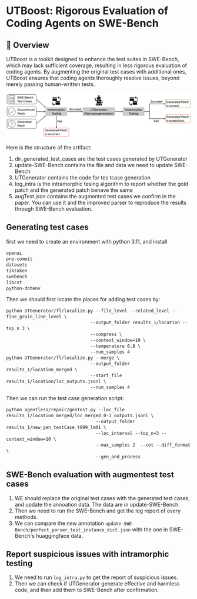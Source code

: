 # UTBoost: Rigorous Evaluation of Coding Agents on SWE-Bench

## 👋 Overview
UTBoost is a toolkit designed to enhance the test suites in SWE-Bench, which may lack sufficient coverage, resulting in less rigorous evaluation of coding agents. By augmenting the original test cases with additional ones, UTBoost ensures that coding agents thoroughly resolve issues, beyond merely passing human-written tests.


<img src="assets/figures/utboost.png">

Here is the structure of the artifact:
1. dir_generated_test_cases are the test cases generated by UTGenerator
2. update-SWE-Bench contains the file and data we need to update SWE-Bench
3. UTGenerator contains the code for tes tcase generation
4. log_intra is the intramorphic tesing algorithm to report whether the gold patch and the generated patch behave the same
5. augTest.json contains the augmented test cases we confirm in the paper. You can use it and the improved parser to reproduce the results through SWE-Bench evaluation.

## Generating test cases
first we need to create an environment with python 3.11, and install
```
openai
pre-commit
datasets
tiktoken
swebench
libcst
python-dotenv
```
Then we should first locate the places for adding test cases by:
```
python UTGenerator/fl/localize.py --file_level --related_level --fine_grain_line_level \
                                --output_folder results_1/location --top_n 3 \
                                --compress \
                                --context_window=10 \
                                --temperature 0.8 \
                                --num_samples 4
python UTGenerator/fl/localize.py --merge \
                                --output_folder results_1/location_merged \
                                --start_file results_1/location/loc_outputs.jsonl \
                                --num_samples 4
```
Then we can run the test case generation script:
```
python agentless/repair/genTest.py --loc_file results_1/location_merged/loc_merged_0-1_outputs.jsonl \
                                  --output_folder results_1/new_gen_testCase_t099_lm01 \
                                  --loc_interval --top_n=3 --context_window=10 \
                                  --max_samples 2  --cot --diff_format \
                                  --gen_and_process 
```

## SWE-Bench evaluation with augmentest test cases
1. WE should replace the original test cases with the generated test cases, and update the annoation data. The data are in update-SWE-Bench.
2. Then we need to run the SWE-Bench and get the log report of every methods.
3. We can compare the new annotation `update-SWE-Bench/perfect_parser_test_instance_dict.json` with the one in SWE-Bench's huaggingface data.

## Report suspicious issues with intramorphic testing
1. We need to run `log_intra.py` to get the report of suspicious issues.
2. Then we can check if UTGenerator generate effective and harmless code, and then add them to SWE-Bench after confirmation.
